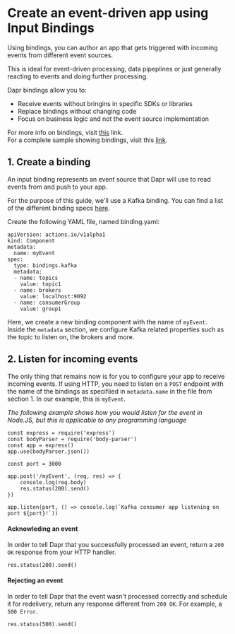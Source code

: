 # Create an event-driven app using Input Bindings

Using bindings, you can author an app that gets triggered with incoming events from different event sources.

This is ideal for event-driven processing, data pipeplines or just generally reacting to events and doing further processing.

Dapr bindings allow you to:

* Receive events without bringins in specific SDKs or libraries
* Replace bindings without changing code
* Focus on business logic and not the event source implementation

For more info on bindings, visit [this](../concepts/bindings/bindings.md) link.<br>
For a complete sample showing bindings, visit this [link](<PLACEHOLDER>).

## 1. Create a binding

An input binding represents an event source that Dapr will use to read events from and push to your app.

For the purpose of this guide, we'll use a Kafka binding. You can find a list of the different binding specs [here](../concepts/bindings//specs).

Create the following YAML file, named binding.yaml:

```
apiVersion: actions.io/v1alpha1
kind: Component
metadata:
  name: myEvent
spec:
  type: bindings.kafka
  metadata:
  - name: topics
    value: topic1
  - name: brokers
    value: localhost:9092
  - name: consumerGroup
    value: group1
```

Here, we create a new binding component with the name of `myEvent`.<br>
Inside the `metadata` section, we configure Kafka related properties such as the topic to listen on, the brokers and more.

## 2. Listen for incoming events

The only thing that remains now is for you to configure your app to receive incoming events.
If using HTTP, you need to listen on a `POST` endpoint with the name of the bindings as specifiied in `metadata.name` in the file from section 1.  In our example, this is `myEvent`.

*The following example shows how you would listen for the event in Node.JS, but this is applicable to any programming language*

```
const express = require('express')
const bodyParser = require('body-parser')
const app = express()
app.use(bodyParser.json())

const port = 3000

app.post('/myEvent', (req, res) => {
    console.log(req.body)
    res.status(200).send()
})

app.listen(port, () => console.log(`Kafka consumer app listening on port ${port}!`))
```

#### Acknowleding an event

In order to tell Dapr that you successfully processed an event, return a `200 OK` response from your HTTP handler.

```
res.status(200).send()
```
#### Rejecting an event

In order to tell Dapr that the event wasn't processed correctly and schedule it for redelivery, return any response different from `200 OK`. For example, a `500 Error`.

```
res.status(500).send()
```
